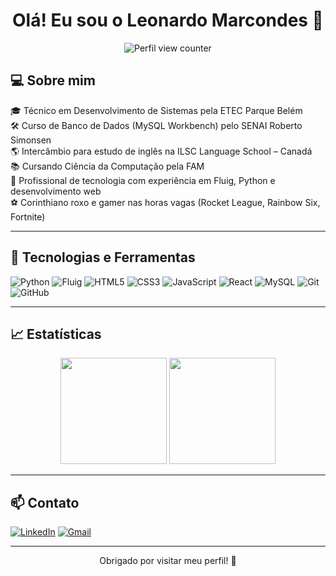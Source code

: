 
<h1 align="center">Olá! Eu sou o Leonardo Marcondes 👋</h1>

<p align="center">
  <img src="https://komarev.com/ghpvc/?username=leonardomarcondes&color=blue" alt="Perfil view counter"/>
</p>

## 💻 Sobre mim

🎓 Técnico em Desenvolvimento de Sistemas pela ETEC Parque Belém  
🛠️ Curso de Banco de Dados (MySQL Workbench) pelo SENAI Roberto Simonsen  
🌎 Intercâmbio para estudo de inglês na ILSC Language School – Canadá  
📚 Cursando Ciência da Computação pela FAM  
🚀 Profissional de tecnologia com experiência em Fluig, Python e desenvolvimento web  
⚽ Corinthiano roxo e gamer nas horas vagas (Rocket League, Rainbow Six, Fortnite)

---

## 🧠 Tecnologias e Ferramentas

![Python](https://img.shields.io/badge/-Python-3776AB?style=flat-square&logo=python&logoColor=white)
![Fluig](https://img.shields.io/badge/-Fluig-FF6A00?style=flat-square&logo=data:image/svg+xml;base64,PHN2ZyBmaWxsPSIjZmZmIiB3aWR0aD0iMjQiIGhlaWdodD0iMjQiPjxwYXRoIGQ9Ik0xMiAyYTggOCAwIDEgMCAwIDE2IDggOCAwIDAgMCAwLTE2em0wIDE0YTcgNyAwIDEgMSAwLTE0IDcgNyAwIDAgMSAwIDE0eiIvPjwvc3ZnPg==)
![HTML5](https://img.shields.io/badge/-HTML5-E34F26?style=flat-square&logo=html5&logoColor=white)
![CSS3](https://img.shields.io/badge/-CSS3-1572B6?style=flat-square&logo=css3)
![JavaScript](https://img.shields.io/badge/-JavaScript-F7DF1E?style=flat-square&logo=javascript&logoColor=black)
![React](https://img.shields.io/badge/-React-61DAFB?style=flat-square&logo=react)
![MySQL](https://img.shields.io/badge/-MySQL-00758F?style=flat-square&logo=mysql)
![Git](https://img.shields.io/badge/-Git-F05032?style=flat-square&logo=git)
![GitHub](https://img.shields.io/badge/-GitHub-181717?style=flat-square&logo=github)

---

## 📈 Estatísticas

<p align="center">
  <img height="170em" src="https://github-readme-stats.vercel.app/api?username=leonardomarcondes&show_icons=true&theme=tokyonight&count_private=true"/>
  <img height="170em" src="https://github-readme-stats.vercel.app/api/top-langs/?username=leonardomarcondes&layout=compact&theme=tokyonight"/>
</p>

---

## 📫 Contato

[![LinkedIn](https://img.shields.io/badge/-LinkedIn-blue?style=flat-square&logo=linkedin&logoColor=white)](https://www.linkedin.com/in/leonardo-marcondes-de-farias-6a8a79345)
[![Gmail](https://img.shields.io/badge/-Email-red?style=flat-square&logo=gmail&logoColor=white)](mailto:seuemail@gmail.com)

---

<p align="center">
  Obrigado por visitar meu perfil! 💙
</p>
